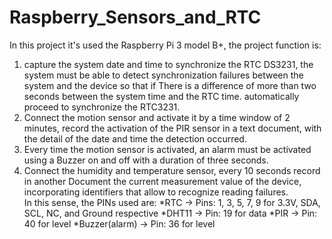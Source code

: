 # Raspberry_Sensors_and_RTC
In this project it's used the Raspberry Pi 3 model B+, the project function is: 
1. capture the system date and time to synchronize the RTC DS3231, the system must be able to detect synchronization failures between the system and the device so that if There is a difference of more than two seconds between the system time and the RTC time. automatically proceed to synchronize the RTC3231. 
2. Connect the motion sensor and activate it by a time window of 2 minutes, record the activation of the PIR sensor in a text document, with the detail of the date and time the detection occurred. 
3. Every time the motion sensor is activated, an alarm must be activated using a Buzzer on and off with a duration of three seconds. 
4. Connect the humidity and temperature sensor, every 10 seconds record in another Document the current measurement value of the device, incorporating identifiers that allow to recognize reading failures.  
In this sense, the PINs used are: 
*RTC -> Pins: 1, 3, 5, 7, 9 for 3.3V, SDA, SCL, NC, and Ground respective 
*DHT11 -> Pin: 19 for data 
*PIR -> Pin: 40 for level 
*Buzzer(alarm) -> Pin: 36 for level
